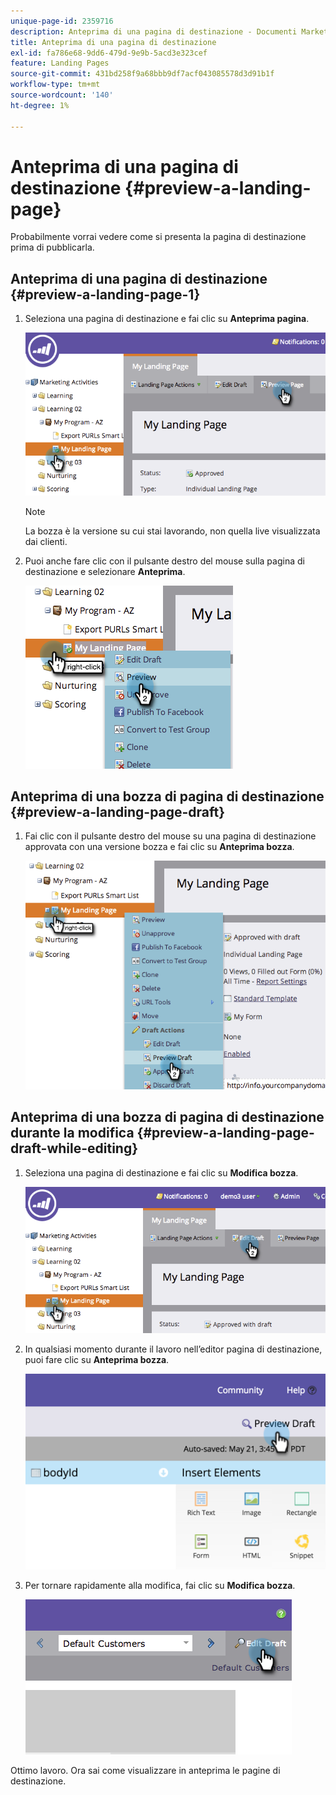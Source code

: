 ```yaml
---
unique-page-id: 2359716
description: Anteprima di una pagina di destinazione - Documenti Marketo - Documentazione del prodotto
title: Anteprima di una pagina di destinazione
exl-id: fa786e68-9dd6-479d-9e9b-5acd3e323cef
feature: Landing Pages
source-git-commit: 431bd258f9a68bbb9df7acf043085578d3d91b1f
workflow-type: tm+mt
source-wordcount: '140'
ht-degree: 1%

---
```


# Anteprima di una pagina di destinazione {#preview-a-landing-page}

Probabilmente vorrai vedere come si presenta la pagina di destinazione prima di pubblicarla.

## Anteprima di una pagina di destinazione {#preview-a-landing-page-1}

1. Seleziona una pagina di destinazione e fai clic su **Anteprima pagina**.

   ![](assets/image2014-9-16-16-3a21-3a10.png)

   >[!NOTE]
   >
   >La bozza è la versione su cui stai lavorando, non quella live visualizzata dai clienti.

1. Puoi anche fare clic con il pulsante destro del mouse sulla pagina di destinazione e selezionare **Anteprima**.

   ![](assets/image2014-9-17-10-3a9-3a49.png)

## Anteprima di una bozza di pagina di destinazione {#preview-a-landing-page-draft}

1. Fai clic con il pulsante destro del mouse su una pagina di destinazione approvata con una versione bozza e fai clic su **Anteprima bozza**.

   ![](assets/image2014-9-17-10-3a9-3a56.png)

## Anteprima di una bozza di pagina di destinazione durante la modifica {#preview-a-landing-page-draft-while-editing}

1. Seleziona una pagina di destinazione e fai clic su **Modifica bozza**.

   ![](assets/image2014-9-17-10-3a10-3a4.png)

1. In qualsiasi momento durante il lavoro nell’editor pagina di destinazione, puoi fare clic su **Anteprima bozza**.

   ![](assets/image2015-5-21-15-3a48-3a59.png)

1. Per tornare rapidamente alla modifica, fai clic su **Modifica bozza**.

   ![](assets/image2014-9-17-10-3a10-3a20.png)

Ottimo lavoro. Ora sai come visualizzare in anteprima le pagine di destinazione.
